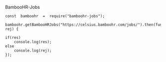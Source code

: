 BambooHR-Jobs

    const  bamboohr  =  require("bamboohr-jobs");
    
    bamboohr.getBambooHRJobs("https://celsius.bamboohr.com/jobs/").then(function(res, rej) {
    
    if(res)
	    console.log(res);
    else
	    console.log(rej);
    });
